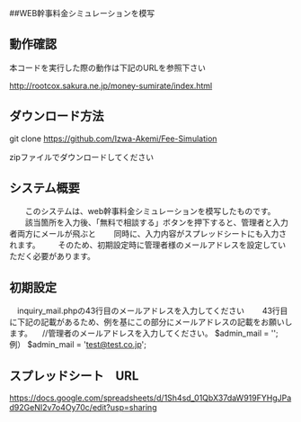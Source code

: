 ##WEB幹事料金シミュレーションを模写
## 動作確認
本コードを実行した際の動作は下記のURLを参照下さい

http://rootcox.sakura.ne.jp/money-sumirate/index.html

## ダウンロード方法

git clone https://github.com/Izwa-Akemi/Fee-Simulation

zipファイルでダウンロードしてください
## システム概要
　　このシステムは、web幹事料金シミュレーションを模写したものです。
　　該当箇所を入力後、「無料で相談する」ボタンを押下すると、管理者と入力者両方にメールが飛ぶと
　　同時に、入力内容がスプレッドシートにも入力されます。
　　そのため、初期設定時に管理者様のメールアドレスを設定していただく必要があります。
## 初期設定
　inquiry_mail.phpの43行目のメールアドレスを入力してください
　　43行目に下記の記載があるため、例を基にこの部分にメールアドレスの記載をお願いします。
　//管理者のメールアドレスを入力してください。
   $admin_mail = '';
   例） $admin_mail = 'test@test.co.jp';


## スプレッドシート　URL
https://docs.google.com/spreadsheets/d/1Sh4sd_01QbX37daW919FYHgJPad92GeNI2v7o4Oy70c/edit?usp=sharing

